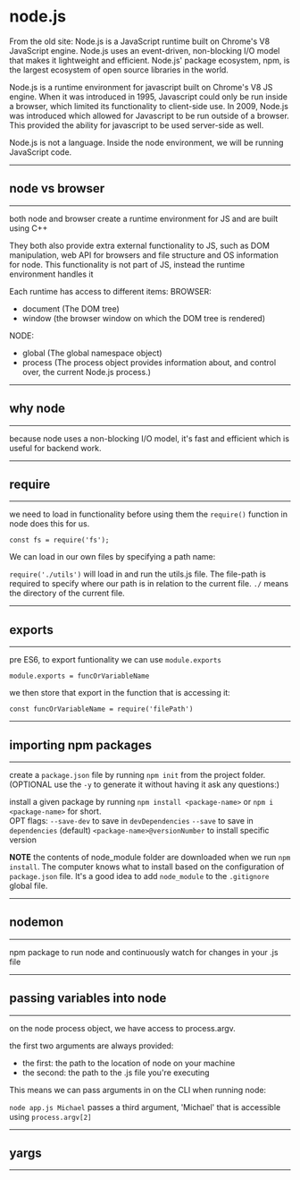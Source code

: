 # node.js
From the old site:
Node.js is a JavaScript runtime built on Chrome's V8 JavaScript engine.  Node.js uses an event-driven, non-blocking I/O model that makes it lightweight and efficient.  Node.js' package ecosystem, npm, is the largest ecosystem of open source libraries in the world.

Node.js is a runtime environment for javascript built on Chrome's V8 JS engine.  When it was introduced in 1995, Javascript could only be run inside a browser, which limited its functionality to client-side use.  In 2009, Node.js was introduced which allowed for Javascript to be run outside of a browser.  This provided the ability for javascript to be used server-side as well.

Node.js is not a language.  Inside the node environment, we will be running JavaScript code.

---
## node vs browser
---
both node and browser create a runtime environment for JS and are built using C++  

They both also provide extra external functionality to JS, such as DOM manipulation, web API for browsers and file structure and OS information for node.  This functionality is not part of JS, instead the runtime environment handles it

Each runtime has access to different items:
BROWSER:
- document  (The DOM tree)
- window    (the browser window on which the DOM tree is rendered)

NODE:
- global    (The global namespace object)
- process   (The process object provides information about, and control over, the current Node.js process.)

---
## why node
---
because node uses a non-blocking I/O model, it's fast and efficient which is useful for backend work.

---
## require
---
we need to load in functionality before using them
the `require()` function in node does this for us.

`const fs = require('fs');`

We can load in our own files by specifying a path name:

`require('./utils')` will load in and run the utils.js file.  The file-path is required to specify where our path is in relation to the current file. `./` means the directory of the current file.

---
## exports
---
pre ES6, to export funtionality we can use `module.exports`

 `module.exports = funcOrVariableName`

 we then store that export in the function that is accessing it:

 `const funcOrVariableName = require('filePath')`

 ---
 ## importing npm packages
 ---
 create a `package.json` file by running `npm init` from the project folder.  (OPTIONAL use the `-y` to generate it without having it ask any questions:)

 install a given package by running `npm install <package-name>` or `npm i <package-name>` for short.  
 OPT flags: 
 `--save-dev` to save in `devDependencies`
 `--save` to save in `dependencies` (default)
 `<package-name>@versionNumber` to install specific version

 **NOTE** the contents of node_module folder are downloaded when we run `npm install`.  The computer knows what to install based on the configuration of `package.json` file.  It's a good idea to add `node_module` to the `.gitignore` global file.

---
## nodemon
---
npm package to run node and continuously watch for changes in your .js file

---
## passing variables into node
---
on the node process object, we have access to process.argv.

the first two arguments are always provided:
- the first: the path to the location of node on your machine
- the second: the path to the .js file you're executing

This means we can pass arguments in on the CLI when running node:

`node app.js Michael` passes a third argument, 'Michael' that is accessible using `process.argv[2]`

---
## yargs
---
